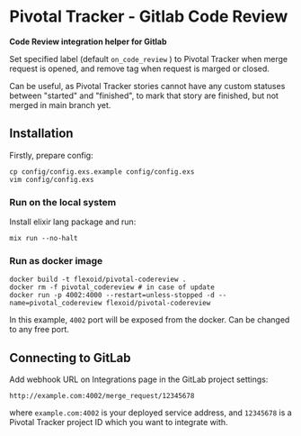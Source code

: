 # Pivotal Tracker - Gitlab Code Review

**Code Review integration helper for Gitlab**

Set specified label (default `on_code_review` ) to Pivotal Tracker when merge request is opened, and remove tag when request is marged or closed.

Can be useful, as Pivotal Tracker stories cannot have any custom statuses between "started" and "finished", to mark that story are finished, but not merged in main branch yet.

## Installation

Firstly, prepare config:

```
cp config/config.exs.example config/config.exs
vim config/config.exs
```

### Run on the local system

Install elixir lang package and run:

```
mix run --no-halt
```

### Run as docker image

```
docker build -t flexoid/pivotal-codereview .
docker rm -f pivotal_codereview # in case of update
docker run -p 4002:4000 --restart=unless-stopped -d --name=pivotal_codereview flexoid/pivotal-codereview
```

In this example, `4002` port will be exposed from the docker. Can be changed to any free port.

## Connecting to GitLab

Add webhook URL on Integrations page in the GitLab project settings:

    http://example.com:4002/merge_request/12345678

where `example.com:4002` is your deployed service address, and `12345678` is a Pivotal Tracker project ID which you want to integrate with.
